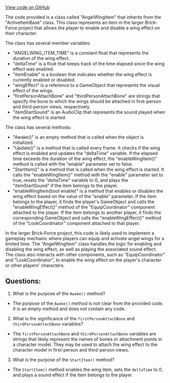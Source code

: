 [View code on GitHub](https://github.com/TieHaxJan/Brick-Force/Assembly-CSharp\AngelWingItem.cs)

The code provided is a class called "AngelWingItem" that inherits from the "ActiveItemBase" class. This class represents an item in the larger Brick-Force project that allows the player to enable and disable a wing effect on their character.

The class has several member variables:
- "ANGELWING_ITEM_TIME" is a constant float that represents the duration of the wing effect.
- "deltaTime" is a float that keeps track of the time elapsed since the wing effect was enabled.
- "itemEnable" is a boolean that indicates whether the wing effect is currently enabled or disabled.
- "wingEffect" is a reference to a GameObject that represents the visual effect of the wings.
- "firstPersonAttachBone" and "thirdPersonAttachBone" are strings that specify the bone to which the wings should be attached in first-person and third-person views, respectively.
- "itemStartSound" is an AudioClip that represents the sound played when the wing effect is started.

The class has several methods:
- "Awake()" is an empty method that is called when the object is initialized.
- "Update()" is a method that is called every frame. It checks if the wing effect is enabled and updates the "deltaTime" variable. If the elapsed time exceeds the duration of the wing effect, the "enableWingItem()" method is called with the "enable" parameter set to false.
- "StartItem()" is a method that is called when the wing effect is started. It calls the "enableWingItem()" method with the "enable" parameter set to true, resets the "deltaTime" variable to 0, and plays the "itemStartSound" if the item belongs to the player.
- "enableWingItem(bool enable)" is a method that enables or disables the wing effect based on the value of the "enable" parameter. If the item belongs to the player, it finds the player's GameObject and calls the "enableWingEffect()" method of the "EquipCoordinator" component attached to the player. If the item belongs to another player, it finds the corresponding GameObject and calls the "enableWingEffect()" method of the "LookCoordinator" component attached to that player.

In the larger Brick-Force project, this code is likely used to implement a gameplay mechanic where players can equip and activate angel wings for a limited time. The "AngelWingItem" class handles the logic for enabling and disabling the wing effect, as well as playing the associated sound effect. The class also interacts with other components, such as "EquipCoordinator" and "LookCoordinator", to enable the wing effect on the player's character or other players' characters.
## Questions: 
 1. What is the purpose of the `Awake()` method?
- The purpose of the `Awake()` method is not clear from the provided code. It is an empty method and does not contain any code.

2. What is the significance of the `firstPersonAttachBone` and `thirdPersonAttachBone` variables?
- The `firstPersonAttachBone` and `thirdPersonAttachBone` variables are strings that likely represent the names of bones or attachment points in a character model. They may be used to attach the wing effect to the character model in first-person and third-person views.

3. What is the purpose of the `StartItem()` method?
- The `StartItem()` method enables the wing item, sets the `deltaTime` to 0, and plays a sound effect if the item belongs to the player.